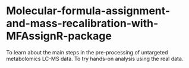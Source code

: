 # Molecular-formula-assignment-and-mass-recalibration-with-MFAssignR-package
To learn about the main steps in the pre-processing of untargeted metabolomics LC-MS data.  To try hands-on analysis using the real data.
